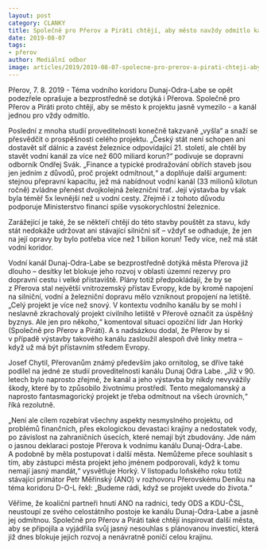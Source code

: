 ```yaml
---
layout: post
category: CLANKY
title: Společně pro Přerov a Piráti chtějí, aby město navždy odmítlo kanál Dunaj-Odra-Labe
date: 2019-08-07
tags: 
- přerov
author: Mediální odbor
image: articles/2019/2019-08-07-spolecne-pro-prerov-a-pirati-chteji-aby-mesto-navzdy-odmitlo-kanal-dunaj-odra-labe.jpg  #751x422 pixelu
---
```

Přerov, 7. 8. 2019 - Téma vodního koridoru Dunaj-Odra-Labe se opět podezřele oprašuje a bezprostředně se dotýká i Přerova. Společně pro Přerov a Piráti proto chtějí, aby se město k projektu jasně vymezilo - a kanál jednou pro vždy odmítlo.

Poslední z mnoha studií proveditelnosti konečně takzvaně „vyšla“ a snaží se přesvědčit o prospěšnosti celého projektu. „Český stát není schopen ani dostavět síť dálnic a zavést železnice odpovídající 21. století, ale chtěl by stavět vodní kanál za více než 600 miliard korun?“ podivuje se dopravní odborník Ondřej Svák. „Finance a typické prodražování obřích staveb jsou jen jedním z důvodů, proč projekt odmítnout,“ a doplňuje další argument: stejnou přepravní kapacitu, jež má nabídnout vodní kanál (33 milionů kilotun ročně) zvládne přenést dvojkolejná železniční trať. Její výstavba by však byla téměř 5x levnější než u vodní cesty. Zřejmě i z tohoto důvodu podporuje Ministerstvo financí spíše vysokorychlostní železnice.

Zarážející je také, že se někteří chtějí do této stavby pouštět za stavu, kdy stát nedokáže udržovat ani stávající silniční síť – vždyť se odhaduje, že jen na její opravy by bylo potřeba více než 1 bilion korun! Tedy více, než má stát vodní koridor.

Vodní kanál Dunaj-Odra-Labe se bezprostředně dotýká města Přerova již dlouho – desítky let blokuje jeho rozvoj v oblasti územní rezervy pro dopravní cestu i velké přístaviště. Plány totiž předpokládají, že by se z Přerova stal největší vnitrozemský přístav Evropy, kde by kromě napojení na silniční, vodní a železniční dopravu mělo vzniknout propojení na letiště. „Celý projekt je více než snový. V kontextu vodního kanálu by se mohl i neslavně zkrachovalý projekt civilního letiště v Přerově označit za úspěšný byznys. Ale jen pro někoho,“ komentoval situaci opoziční lídr Jan Horký (Společně pro Přerov a Piráti). A s nadsázkou dodal, že Přerov by si v případě výstavby takového kanálu zasloužil alespoň dvě linky metra – když už má být přístavním středem Evropy.

Josef Chytil, Přerovanům známý především jako ornitolog, se dříve také podílel na jedné ze studií proveditelnosti kanálu Dunaj Odra Labe. „Již v 90. letech bylo naprosto zřejmé, že kanál a jeho výstavba by nikdy nevyvážily škody, které by to způsobilo životnímu prostředí. Tento megalomanský a naprosto fantasmagorický projekt je třeba odmítnout na všech úrovních,“ říká rezolutně.

„Není ale cílem rozebírat všechny aspekty nesmyslného projektu, od problémů finančních, přes ekologickou devastaci krajiny a nedostatek vody, po závislost na zahraničních úsecích, které nemají být zbudovány. Jde nám o jasnou deklaraci postoje Přerova k vodnímu kanálu Dunaj-Odra-Labe. A podobně by měla postupovat i další města. Nemůžeme přece souhlasit s tím, aby zástupci města projekt jeho jménem podporovali, když k tomu nemají jasný mandát,“ vysvětluje Horký. V listopadu loňského roku totiž stávající primátor Petr Měřínský (ANO) v rozhovoru Přerovskému Deníku na téma koridoru D-O-L řekl: „Budeme rádi, když se projekt uvede do života.“

Věříme, že koaliční partneři hnutí ANO na radnici, tedy ODS a KDU-ČSL, neustoupí ze svého celostátního postoje ke kanálu Dunaj-Odra-Labe a jasně jej odmítnou. Společně pro Přerov a Piráti také chtějí inspirovat další města, aby se připojila a vyjádřila svůj jasný nesouhlas s plánovanou investicí, která již dnes blokuje jejich rozvoj a nenávratně poničí celou krajinu.